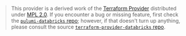 > This provider is a derived work of the [Terraform Provider](https://github.com/databricks/terraform-provider-databricks)
> distributed under [MPL 2.0](https://www.mozilla.org/en-US/MPL/2.0/). If you encounter a bug or missing feature,
> first check the [`pulumi-databricks` repo](https://github.com/pulumi/pulumi-databricks/issues); however, if that doesn't turn up anything,
> please consult the source [`terraform-provider-databricks` repo](https://github.com/databricks/terraform-provider-databricks/issues).
